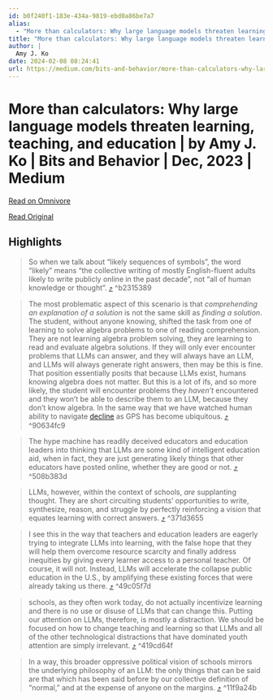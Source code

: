 ```yaml
---
id: b0f240f1-183e-434a-9819-ebd0a86be7a7
alias:
  - "More than calculators: Why large language models threaten learning, teaching, and education | by Amy J. Ko | Bits and Behavior | Dec, 2023 | Medium"
title: "More than calculators: Why large language models threaten learning, teaching, and education | by Amy J. Ko | Bits and Behavior | Dec, 2023 | Medium"
author: |
  Amy J. Ko
date: 2024-02-08 08:24:41
url: https://medium.com/bits-and-behavior/more-than-calculators-why-large-language-models-threaten-public-education-480dd5300939
---
```


# More than calculators: Why large language models threaten learning, teaching, and education | by Amy J. Ko | Bits and Behavior | Dec, 2023 | Medium

[Read on Omnivore](https://omnivore.app/me/more-than-calculators-why-large-language-models-threaten-learnin-18d87d1a884)

[Read Original](https://medium.com/bits-and-behavior/more-than-calculators-why-large-language-models-threaten-public-education-480dd5300939)

## Highlights

> So when we talk about “likely sequences of symbols”, the word “likely” means “the collective writing of mostly English-fluent adults likely to write publicly online in the past decade”, not “all of human knowledge or thought”. [⤴️](https://omnivore.app/me/more-than-calculators-why-large-language-models-threaten-learnin-18d87d1a884#b2315389-c383-496a-b793-a24fe8769b49)  ^b2315389

> The most problematic aspect of this scenario is that _comprehending an explanation of a solution_ is not the same skill as _finding a solution_. The student, without anyone knowing, shifted the task from one of learning to solve algebra problems to one of reading comprehension. They are not learning algebra problem solving, they are learning to read and evaluate algebra solutions. If they will only ever encounter problems that LLMs can answer, and they will always have an LLM, and LLMs will always generate right answers, then may be this is fine. That position essentially posits that because LLMs exist, humans knowing algebra does not matter. But this is a lot of ifs, and so more likely, the student will encounter problems they _haven’t_ encountered and they won’t be able to describe them to an LLM, because they don’t know algebra. In the same way that we have watched human ability to navigate [decline](https://doi.org/10.1016/j.ijhcs.2018.04.006) as GPS has become ubiquitous. [⤴️](https://omnivore.app/me/more-than-calculators-why-large-language-models-threaten-learnin-18d87d1a884#90634fc9-b999-4d9e-b732-acaefe61a29a)  ^90634fc9

> The hype machine has readily deceived educators and education leaders into thinking that LLMs are some kind of intelligent education aid, when in fact, they are just generating likely things that other educators have posted online, whether they are good or not. [⤴️](https://omnivore.app/me/more-than-calculators-why-large-language-models-threaten-learnin-18d87d1a884#508b383d-8479-471f-adfc-23688e5f7ad5)  ^508b383d

> LLMs, however, within the context of schools, _are_ supplanting thought. They are short circuiting students’ opportunities to write, synthesize, reason, and struggle by perfectly reinforcing a vision that equates learning with correct answers. [⤴️](https://omnivore.app/me/more-than-calculators-why-large-language-models-threaten-learnin-18d87d1a884#371d3655-bd69-489b-a82f-e7acc1871e06)  ^371d3655

> I see this in the way that teachers and education leaders are eagerly trying to integrate LLMs into learning, with the false hope that they will help them overcome resource scarcity and finally address inequities by giving every learner access to a personal teacher. Of course, it will not. Instead, LLMs will accelerate the collapse public education in the U.S., by amplifying these existing forces that were already taking us there. [⤴️](https://omnivore.app/me/more-than-calculators-why-large-language-models-threaten-learnin-18d87d1a884#49c05f7d-747e-42c6-aaa3-51e792d87706)  ^49c05f7d

> schools, as they often work today, do not actually incentivize learning and there is no use or disuse of LLMs that can change this. Putting our attention on LLMs, therefore, is mostly a distraction. We should be focused on how to change teaching and learning so that LLMs and all of the other technological distractions that have dominated youth attention are simply irrelevant. [⤴️](https://omnivore.app/me/more-than-calculators-why-large-language-models-threaten-learnin-18d87d1a884#419cd64f-97bc-4c40-8b1c-033379d241ea)  ^419cd64f

> In a way, this broader oppressive political vision of schools mirrors the underlying philosophy of an LLM: the only things that can be said are that which has been said before by our collective definition of “normal,” and at the expense of anyone on the margins. [⤴️](https://omnivore.app/me/more-than-calculators-why-large-language-models-threaten-learnin-18d87d1a884#11f9a24b-ca02-4dfa-87b7-827bba5dd77f)  ^11f9a24b

